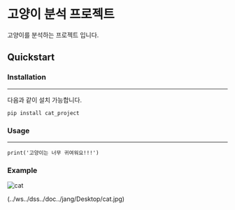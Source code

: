 고양이 분석 프로젝트
===============
고양이를 분석하는 프로젝트 입니다.

## Quickstart
### Installation
----------------
다음과 같이 설치 가능합니다.
<pre><code>pip install cat_project</code></pre>

### Usage
---------
<pre><code>print('고양이는 너무 귀여워요!!!')</code></pre>

### Example
![cat](../.././Desktop/cat.jpg)

(../ws../dss../doc../jang/Desktop/cat.jpg)
